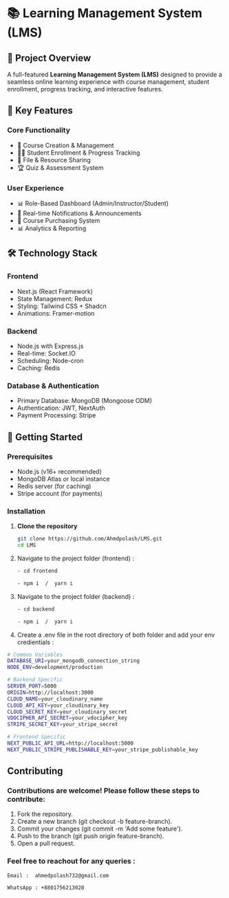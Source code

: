 # 📚 Learning Management System (LMS)

## 🚀 Project Overview

A full-featured **Learning Management System (LMS)** designed to provide a seamless online learning experience with course management, student enrollment, progress tracking, and interactive features.

## 🎯 Key Features

### Core Functionality
- 📝 Course Creation & Management
- 👨‍🎓 Student Enrollment & Progress Tracking
- 📂 File & Resource Sharing
- 🏆 Quiz & Assessment System

### User Experience
- 📊 Role-Based Dashboard (Admin/Instructor/Student)
- 🔔 Real-time Notifications & Announcements
- 🎯 Course Purchasing System
- 📊 Analytics & Reporting

## 🛠️ Technology Stack

### Frontend
- Next.js (React Framework)
- State Management: Redux
- Styling: Tailwind CSS + Shadcn
- Animations: Framer-motion

### Backend
- Node.js with Express.js
- Real-time: Socket.IO
- Scheduling: Node-cron
- Caching: Redis

### Database & Authentication
- Primary Database: MongoDB (Mongoose ODM)
- Authentication: JWT, NextAuth
- Payment Processing: Stripe

## 🚀 Getting Started

### Prerequisites
- Node.js (v16+ recommended)
- MongoDB Atlas or local instance
- Redis server (for caching)
- Stripe account (for payments)

### Installation

1. **Clone the repository**
   ```bash
   git clone https://github.com/Ahmdpolash/LMS.git
   cd LMS
   ```
2. Navigate to the project folder (frontend) :

   ```bash
   - cd frontend

   - npm i  /  yarn i
   ```

3. Navigate to the project folder (backend) :

   ```bash
   - cd backend

   - npm i  /  yarn i
   ```

4. Create a .env file in the root directory of both folder and add your env credientials :

```bash
# Common Variables
DATABASE_URI=your_mongodb_connection_string
NODE_ENV=development/production

# Backend Specific
SERVER_PORT=5000
ORIGIN=http://localhost:3000
CLOUD_NAME=your_cloudinary_name
CLOUD_API_KEY=your_cloudinary_key
CLOUD_SECRET_KEY=your_cloudinary_secret
VDOCIPHER_API_SECRET=your_vdocipher_key
STRIPE_SECRET_KEY=your_stripe_secret

# Frontend Specific
NEXT_PUBLIC_API_URL=http://localhost:5000
NEXT_PUBLIC_STRIPE_PUBLISHABLE_KEY=your_stripe_publishable_key

```

## Contributing

### Contributions are welcome! Please follow these steps to contribute:

1. Fork the repository.
2. Create a new branch (git checkout -b feature-branch).
3. Commit your changes (git commit -m 'Add some feature').
4. Push to the branch (git push origin feature-branch).
5. Open a pull request.

### Feel free to reachout for any queries :

```
Email :  ahmedpolash732@gmail.com

WhatsApp : +8801756213028
```


